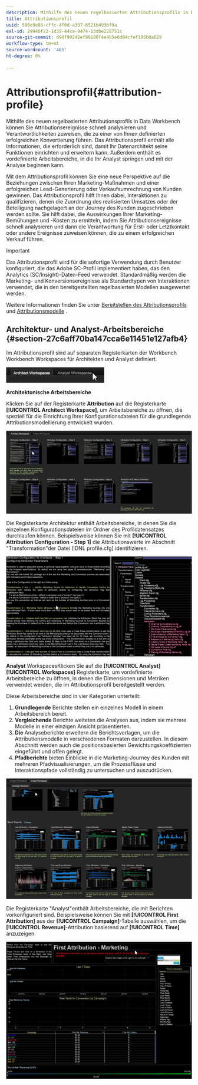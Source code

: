 ```yaml
---
description: Mithilfe des neuen regelbasierten Attributionsprofils in Data Workbench können Sie Attributionsereignisse schnell analysieren und Verantwortlichkeiten zuweisen, die zu einer von Ihnen definierten erfolgreichen Konvertierung führen. Das Attributionsprofil enthält alle Informationen, die erforderlich sind, damit Ihr Datenarchitekt seine Funktionen einrichten und erweitern kann. Außerdem enthält es vordefinierte Arbeitsbereiche, in die Ihr Analyst springen und mit der Analyse beginnen kann.
title: Attributionsprofil
uuid: 500e9e86-cffc-4f0d-a397-6521b493bf9a
exl-id: 29946f22-1d39-44ca-9474-13dbe228751c
source-git-commit: d9df90242ef96188f4e4b5e6d04cfef196b0a628
workflow-type: tm+mt
source-wordcount: '465'
ht-degree: 0%

---
```


# Attributionsprofil{#attribution-profile}

Mithilfe des neuen regelbasierten Attributionsprofils in Data Workbench können Sie Attributionsereignisse schnell analysieren und Verantwortlichkeiten zuweisen, die zu einer von Ihnen definierten erfolgreichen Konvertierung führen. Das Attributionsprofil enthält alle Informationen, die erforderlich sind, damit Ihr Datenarchitekt seine Funktionen einrichten und erweitern kann. Außerdem enthält es vordefinierte Arbeitsbereiche, in die Ihr Analyst springen und mit der Analyse beginnen kann.

Mit dem Attributionsprofil können Sie eine neue Perspektive auf die Beziehungen zwischen Ihren Marketing-Maßnahmen und einer erfolgreichen Lead-Generierung oder Verkaufsumrechnung von Kunden gewinnen. Das Attributionsprofil hilft Ihnen dabei, Interaktionen zu qualifizieren, denen die Zuordnung des realisierten Umsatzes oder der Beteiligung nachgelagert an der Journey des Kunden zugeschrieben werden sollte. Sie hilft dabei, die Auswirkungen Ihrer Marketing-Bemühungen und -Kosten zu ermitteln, indem Sie Attributionsereignisse schnell analysieren und dann die Verantwortung für Erst- oder Letztkontakt oder andere Ereignisse zuweisen können, die zu einem erfolgreichen Verkauf führen.

<!-- <a id="section_648A288E4CA84D579884BC161085C4D5"></a> -->

>[!IMPORTANT]
>
>Das Attributionsprofil wird für die sofortige Verwendung durch Benutzer konfiguriert, die das Adobe SC-Profil implementiert haben, das den Analytics (SC/Insight)-Daten-Feed verwendet. Standardmäßig werden die Marketing- und Konversionsereignisse als Standardtypen von Interaktionen verwendet, die in den bereitgestellten regelbasierten Modellen ausgewertet werden.

Weitere Informationen finden Sie unter [Bereitstellen des Attributionsprofils](../../../../home/c-get-started/c-attribution-profiles/c-rules-attrib/c-attrib-profile-deploy.md#concept-fbcb5800cd6a40cc901e61f3882988c0) und [Attributionsmodelle](../../../../home/c-get-started/c-attribution-profiles/c-rules-attrib/c-attrib-models.md#concept-e209c7e86a5c4008ad6d78fdf4ea032d) .

## Architektur- und Analyst-Arbeitsbereiche {#section-27c6aff70ba147cca6e11451e127afb4}

Im Attributionsprofil sind auf separaten Registerkarten der Workbench Workbench Workspaces für Architekten und Analyst definiert.

![](assets/attribution_profile_tabs.png)

**Architektonische Arbeitsbereiche**

Klicken Sie auf der Registerkarte **Attribution** auf die Registerkarte **[!UICONTROL Architect Workspace]**, um Arbeitsbereiche zu öffnen, die speziell für die Einrichtung Ihrer Konfigurationsdateien für die grundlegende Attributionsmodellierung entwickelt wurden.

![](assets/attribution_profile_arch.png)

Die Registerkarte Architektur enthält Arbeitsbereiche, in denen Sie die einzelnen Konfigurationsdateien im Ordner des Profildatensatzes durchlaufen können. Beispielsweise können Sie mit **[!UICONTROL Attribution Configuration - Step 1]** die Attributionswerte im Abschnitt &quot;Transformation&quot;der Datei [!DNL profile.cfg] identifizieren.

![](assets/attribution_profile_arch_step1.png)

**Analyst** WorkspacesKlicken Sie auf die  **[!UICONTROL Analyst]** **[!UICONTROL Workspaces]** Registerkarte, um vordefinierte Arbeitsbereiche zu öffnen, in denen die Dimensionen und Metriken verwendet werden, die im Attributionsprofil bereitgestellt werden.

Diese Arbeitsbereiche sind in vier Kategorien unterteilt:

1. **Grundlegende** Berichte stellen ein einzelnes Modell in einem Arbeitsbereich bereit.
1. **Vergleichende** Berichte weiteten die Analysen aus, indem sie mehrere Modelle in einer einzigen Ansicht präsentierten.
1. **Die** Analyseberichte erweitern die Berichtsvorlagen, um die Attributionsmodelle in verschiedenen Formaten darzustellen. In diesem Abschnitt werden auch die positionsbasierten Gewichtungskoeffizienten eingeführt und offen gelegt.
1. **Pfadberichte** bieten Einblicke in die Marketing-Journey des Kunden mit mehreren Pfadvisualisierungen, um die Prozessflüsse und Interaktionspfade vollständig zu untersuchen und auszudrücken.

![](assets/attribution_profile_analyst.png)

Die Registerkarte &quot;Analyst&quot;enthält Arbeitsbereiche, die mit Berichten vorkonfiguriert sind. Beispielsweise können Sie mit **[!UICONTROL First Attribution]** aus der **[!UICONTROL Campaign]**-Tabelle auswählen, um die **[!UICONTROL Revenue]**-Attribution basierend auf **[!UICONTROL Time]** anzuzeigen.

![](assets/attribution_profile_analyst_step1.png)
